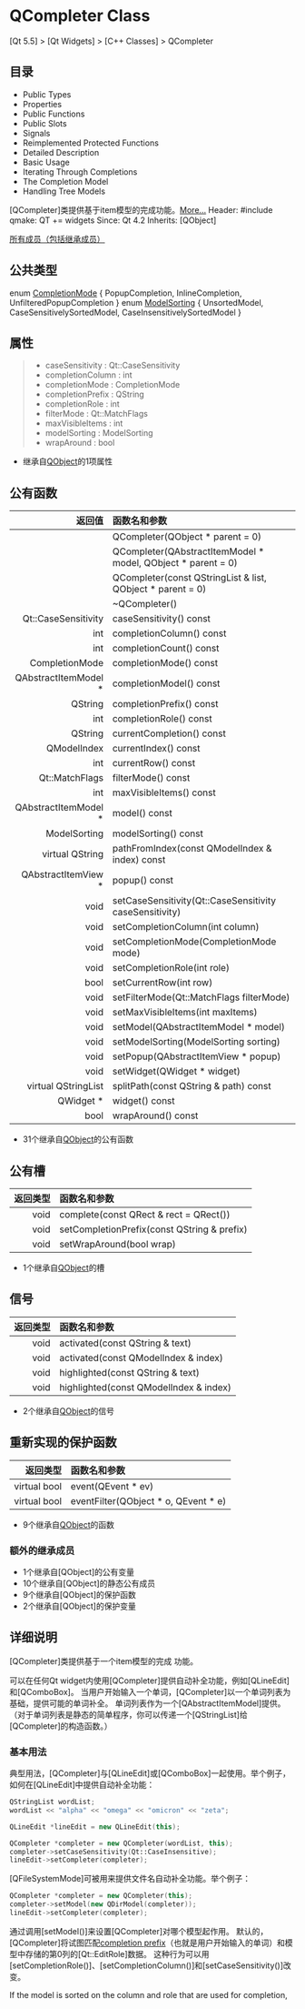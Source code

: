 # QCompleter Class #
[Qt 5.5] > [Qt Widgets] > [C++ Classes] > QCompleter

## 目录 ##
* Public Types
* Properties
* Public Functions
* Public Slots
* Signals
* Reimplemented Protected Functions
* Detailed Description
* Basic Usage
* Iterating Through Completions
* The Completion Model
* Handling Tree Models

[QCompleter]类提供基于item模型的完成功能。[More...]()
Header:	#include <QCompleter>
qmake:	 QT += widgets
Since:	 Qt 4.2
Inherits:	[QObject]

[所有成员（包括继承成员）](./qcompleter-members.md)

## 公共类型 ##

enum	[CompletionMode]() { PopupCompletion, InlineCompletion, UnfilteredPopupCompletion }
enum	[ModelSorting]() { UnsortedModel, CaseSensitivelySortedModel, CaseInsensitivelySortedModel }

## 属性 ##

> * caseSensitivity : Qt::CaseSensitivity
> * completionColumn : int
> * completionMode : CompletionMode
> * completionPrefix : QString
> * completionRole : int
> * filterMode : Qt::MatchFlags
> * maxVisibleItems : int
> * modelSorting : ModelSorting
> * wrapAround : bool

* 继承自[QObject]()的1项属性

## 公有函数 ##

| 返回值 | 函数名和参数 |
| -----: | :----------- |
|  |QCompleter(QObject * parent = 0) |
|  | QCompleter(QAbstractItemModel * model, QObject * parent = 0)
|  | QCompleter(const QStringList & list, QObject * parent = 0)
|  | ~QCompleter()
| Qt::CaseSensitivity	| caseSensitivity() const
| int	| completionColumn() const
| int	| completionCount() const
| CompletionMode	| completionMode() const
| QAbstractItemModel *	| completionModel() const
| QString	| completionPrefix() const
| int	 | completionRole() const
| QString	| currentCompletion() const
| QModelIndex	| currentIndex() const
| int	| currentRow() const
| Qt::MatchFlags	| filterMode() const
| int	| maxVisibleItems() const
| QAbstractItemModel *	| model() const
| ModelSorting	| modelSorting() const
| virtual QString	| pathFromIndex(const QModelIndex & index) const
| QAbstractItemView *	| popup() const
| void	| setCaseSensitivity(Qt::CaseSensitivity caseSensitivity)
| void	| setCompletionColumn(int column)
| void	| setCompletionMode(CompletionMode mode)
| void	| setCompletionRole(int role)
| bool	| setCurrentRow(int row)
| void	| setFilterMode(Qt::MatchFlags filterMode)
| void	| setMaxVisibleItems(int maxItems)
| void	| setModel(QAbstractItemModel * model)
| void	| setModelSorting(ModelSorting sorting)
| void	| setPopup(QAbstractItemView * popup)
| void	| setWidget(QWidget * widget)
| virtual QStringList	| splitPath(const QString & path) const
| QWidget *	| widget() const
| bool	| wrapAround() const

* 31个继承自[QObject]()的公有函数

## 公有槽 ##

| 返回类型 | 函数名和参数 |
| -------: | :----------- |
| void	| complete(const QRect & rect = QRect()) |
| void	| setCompletionPrefix(const QString & prefix) |
| void	| setWrapAround(bool wrap) |

* 1个继承自[QObject]()的槽

## 信号 ##

| 返回类型 | 函数名和参数 |
| -------: | :----------- |
| void	| activated(const QString & text) |
| void	| activated(const QModelIndex & index) |
| void	| highlighted(const QString & text) |
| void	| highlighted(const QModelIndex & index) |

* 2个继承自[QObject]()的信号

## 重新实现的保护函数 ##

| 返回类型 | 函数名和参数 |
| -------: | :----------- |
| virtual bool	| event(QEvent * ev) |
| virtual bool	| eventFilter(QObject * o, QEvent * e) |

* 9个继承自[QObject]()的函数

### 额外的继承成员 ###
* 1个继承自[QObject]的公有变量
* 10个继承自[QObject]的静态公有成员
* 9个继承自[QObject]的保护函数
* 2个继承自[QObject]的保护变量

## 详细说明 ##

[QCompleter]类提供基于一个item模型的完成 功能。

可以在任何Qt widget内使用[QCompleter]提供自动补全功能，例如[QLineEdit]和[QComboBox]。
当用户开始输入一个单词，[QCompleter]以一个单词列表为基础，提供可能的单词补全。
单词列表作为一个[QAbstractItemModel]提供。
（对于单词列表是静态的简单程序，你可以传递一个[QStringList]给[QCompleter]的构造函数。）

### 基本用法 ###

典型用法，[QCompleter]与[QLineEdit]或[QComboBox]一起使用。举个例子，如何在[QLineEdit]中提供自动补全功能：
```c++
QStringList wordList;
wordList << "alpha" << "omega" << "omicron" << "zeta";

QLineEdit *lineEdit = new QLineEdit(this);

QCompleter *completer = new QCompleter(wordList, this);
completer->setCaseSensitivity(Qt::CaseInsensitive);
lineEdit->setCompleter(completer);
```

[QFileSystemMode]可被用来提供文件名自动补全功能。举个例子：
```c++
QCompleter *completer = new QCompleter(this);
completer->setModel(new QDirModel(completer));
lineEdit->setCompleter(completer);
```

通过调用[setModel()]来设置[QCompleter]对哪个模型起作用。
默认的，[QCompleter]将试图匹配[completion prefix]()（也就是用户开始输入的单词）和模型中存储的第0列的[Qt::EditRole]数据。
这种行为可以用[setCompletionRole()]、[setCompletionColumn()]和[setCaseSensitivity()]改变。

If the model is sorted on the column and role that are used for completion, 
